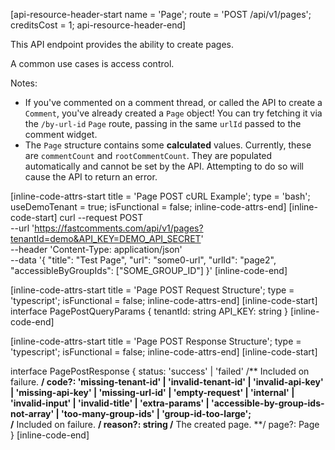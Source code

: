 [api-resource-header-start name = 'Page'; route = 'POST /api/v1/pages'; creditsCost = 1; api-resource-header-end]

This API endpoint provides the ability to create pages.

A common use cases is access control.

Notes:

- If you've commented on a comment thread, or called the API to create a `Comment`, you've already created a `Page` object! You can try fetching it via
  the `/by-url-id` `Page` route, passing in the same `urlId` passed to the comment widget.
- The `Page` structure contains some **calculated** values.
  Currently, these are `commentCount` and `rootCommentCount`.
  They are populated automatically and cannot be set by the API. Attempting to do so will cause the API to return an error.

[inline-code-attrs-start title = 'Page POST cURL Example'; type = 'bash'; useDemoTenant = true; isFunctional = false; inline-code-attrs-end]
[inline-code-start]
curl --request POST \
  --url 'https://fastcomments.com/api/v1/pages?tenantId=demo&API_KEY=DEMO_API_SECRET' \
  --header 'Content-Type: application/json' \
  --data '{
	"title": "Test Page",
	"url": "some0-url",
	"urlId": "page2",
	"accessibleByGroupIds": ["SOME_GROUP_ID"]
}'
[inline-code-end]

[inline-code-attrs-start title = 'Page POST Request Structure'; type = 'typescript'; isFunctional = false; inline-code-attrs-end]
[inline-code-start]
interface PagePostQueryParams {
    tenantId: string
    API_KEY: string
}
[inline-code-end]

[inline-code-attrs-start title = 'Page POST Response Structure'; type = 'typescript'; isFunctional = false; inline-code-attrs-end]
[inline-code-start]

interface PagePostResponse {
    status: 'success' | 'failed'
    /** Included on failure. **/
    code?: 'missing-tenant-id' | 'invalid-tenant-id' | 'invalid-api-key' | 'missing-api-key' | 'missing-url-id' | 'empty-request' | 'internal' | 'invalid-input' | 'invalid-title' | 'extra-params' | 'accessible-by-group-ids-not-array' | 'too-many-group-ids' | 'group-id-too-large';  
    /** Included on failure. **/
    reason?: string
    /** The created page. **/
    page?: Page
}
[inline-code-end]
